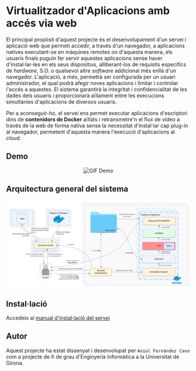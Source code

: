 # Virtualitzador d'Aplicacions amb accés via web
El principal propòsit d'aquest projecte és el desenvolupament d'un servei i aplicació web que permeti accedir, a través d'un navegador, a aplicacions natives executant-se en màquines remotes on d'aquesta manera, els usuaris finals puguin fer servir aquestes aplicacions sense haver d'instal·lar-les en els seus dispositius, alliberant-los de requisits específics de *hardware*, S.O. o qualsevol altre *software* addicional més enllà d'un navegador. L'aplicació, a més, permetrà ser configurada per un usuari administrador, el qual podrà afegir noves aplicacions i limitar i controlar l'accés a aquestes.
El sistema garantirà la integritat i confidencialitat de les dades dels usuaris i proporcionarà aïllament entre les execucions simultànies d'aplicacions de diversos usuaris.

Per a aconseguir-ho, el servei ens permet executar aplicacions d'escriptori dins de **contenidors de Docker** aïllats i retransmetre'n el flux de vídeo a través de la web de forma nativa sense la necessitat d'instal·lar cap plug-in al navegador, permetent d'aquesta manera l'execució d'aplicacions al *cloud*.

## Demo
<p align="center">
  <img src="docs/demo.gif" alt="GIF Demo" />
</p>

## Arquitectura general del sistema
<p align="center">
  <img src="docs/images/sistema_complert.svg" alt="Arquitectura" />
</p>

## Instal·lació

Accedeix al [manual d'instal·lació del servei](/install)

## Autor

Aquest projecte ha estat dissenyat i desenvolupat per `Aniol Fernàndez Cano` com a projecte de fi de grau d'Enginyeria Informàtica a la Universitat de Girona.